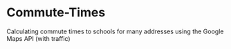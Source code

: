 # Commute-Times
Calculating commute times to schools for many addresses using the Google Maps API (with traffic)
